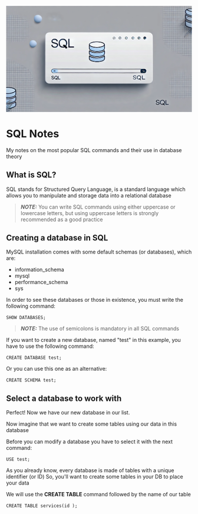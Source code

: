 ![Header Image](img/header.png)
# SQL Notes
My notes on the most popular SQL commands and their use in database theory

## What is SQL?
SQL stands for Structured Query Language, is a standard language which allows you to manipulate and storage data into a relational database
> **_NOTE:_**  You can write SQL commands using either uppercase or lowercase letters, but using uppercase letters is strongly recommended as a good practice

## Creating a database in SQL
MySQL installation comes with some default schemas (or databases), which are:

* information_schema
* mysql
* performance_schema
* sys

In order to see these databases or those in existence, you must write the following command:
```
SHOW DATABASES;
```
> **_NOTE:_**  The use of semicolons is mandatory in all SQL commands

If you want to create a new database, named "test" in this example, you have to use the following command:
```
CREATE DATABASE test;
```
Or you can use this one as an alternative:
```
CREATE SCHEMA test;
```
## Select a database to work with
Perfect! Now we have our new database in our list.

Now imagine that we want to create some tables using our data in this database

Before you can modify a database you have to select it with the next command:
```
USE test;
```

As you already know, every database is made of tables with a unique identifier (or ID)
So, you'll want to create some tables in your DB to place your data

We will use the **CREATE TABLE** command followed by the name of our table

```
CREATE TABLE services(id );
```
